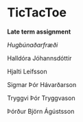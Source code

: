 TicTacToe
=========

**Late term assignment** 

*Hugbúnaðarfræði*


Halldóra Jóhannsdóttir

Hjalti Leifsson

Sigmar Þór Hávarðarson

Tryggvi Þór Tryggvason

Þórður Björn Ágústsson


